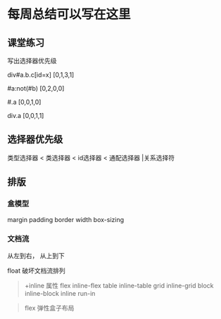 # 每周总结可以写在这里

## 课堂练习

写出选择器优先级

div#a.b.c[id=x]   [0,1,3,1]

#a:not(#b) [0,2,0,0]

#.a [0,0,1,0]

div.a [0,0,1,1]

## 选择器优先级

类型选择器 < 类选择器 < id选择器 < 通配选择器 |关系选择符



## 排版

### 盒模型

margin
padding
border
width
box-sizing

### 文档流
从左到右， 从上到下

float 破坏文档流排列


> +inline 属性
flex inline-flex
table inline-table
grid inline-grid
block inline-block
inline
run-in

> flex 弹性盒子布局